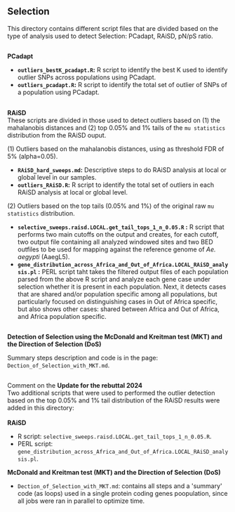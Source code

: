 ## Selection

This directory contains different script files that are divided based on the type of analysis used to detect Selection: PCadapt, RAiSD, pN/pS ratio.

##
**PCadapt** 
* **`outliers_bestK_pcadapt.R`:** R script to identify the best K used to identify outlier SNPs across populations using PCadapt.
* **`outliers_pcadapt.R`:** R script to identify the total set of outlier of SNPs of a population using PCadapt.

##
**RAiSD**\
These scripts are divided in those used to detect outliers based on (1) the mahalanobis distances and (2) top 0.05% and 1% tails of the `mu statistics` distribution from the RAiSD ouput.

(1) Outliers based on the mahalanobis distances, using as threshold FDR of 5% (alpha=0.05). 
* **`RAiSD_hard_sweeps.md`:** Descriptive steps to do RAiSD analysis at local or global level in our samples.
* **`outliers_RAiSD.R`:** R script to identify the total set of outliers in each RAiSD analysis at local or global level.

(2) Outliers based on the top tails (0.05% and 1%) of the original raw `mu statistics` distribution.
* **`selective_sweeps.raisd.LOCAL.get_tail_tops_1_n_0.05.R` :** R script that performs two main cutoffs on the output and creates, for each cutoff, two output file containing all analyzed windowed sites and two BED outfiles to be used for mapping against the reference genome of *Ae. aegypti* (AaegL5).
* **`gene_distribution_across_Africa_and_Out_of_Africa.LOCAL_RAiSD_analysis.pl` :** PERL script taht takes the filtered output files of each population parsed from the above R script and analyze each gene case under selection whether it is present in each population. Next, it detects cases that are shared and/or population specific among all populations, but particularly focused on distinguishing cases in Out of Africa specific, but also shows other cases: shared between Africa and Out of Africa, and Africa population specific.
    
##
**Detection of Selection using the McDonald and Kreitman test (MKT) and the Direction of Selection (DoS)**

Summary steps description and code is in the page: `Dection_of_Selection_with_MKT.md`. 

##
Comment on the **Update for the rebuttal 2024**\
Two additional scripts that were used to performed the outlier detection based on the top 0.05% and 1% tail distribution of the RAiSD results were added in this directory:\
\
**RAiSD**
* R script: `selective_sweeps.raisd.LOCAL.get_tail_tops_1_n_0.05.R`.
* PERL script: `gene_distribution_across_Africa_and_Out_of_Africa.LOCAL_RAiSD_analysis.pl`.

**McDonald and Kreitman test (MKT) and the Direction of Selection (DoS)**
* `Dection_of_Selection_with_MKT.md`: contains all steps and a 'summary' code (as loops) used in a single protein coding genes poopulation, since all jobs were ran in parallel to optimize time.

